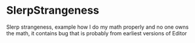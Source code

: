 # SlerpStrangeness
Slerp strangeness, example how I do my math properly and no one owns the math, it contains bug that is probably from earliest versions of Editor
